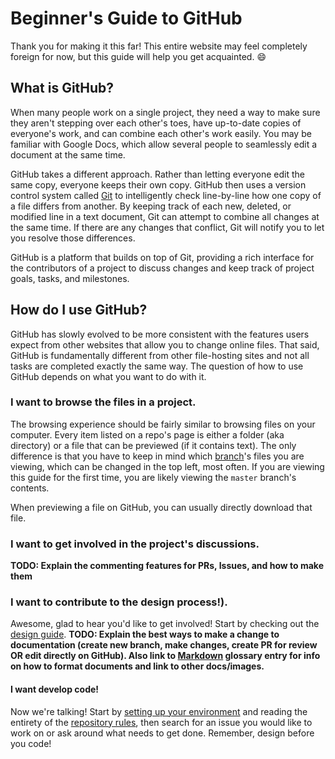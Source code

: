 # Beginner's Guide to GitHub

Thank you for making it this far! This entire website may feel completely foreign for now, but this guide will help you get acquainted. :smile:

## What is GitHub?
When many people work on a single project, they need a way to make sure they aren't stepping over each other's toes, have up-to-date copies of everyone's work, and can combine each other's work easily. You may be familiar with Google Docs, which allow several people to seamlessly edit a document at the same time.

GitHub takes a different approach. Rather than letting everyone edit the same copy, everyone keeps their own copy. GitHub then uses a version control system called [Git](/docs/glossary/git.md) to intelligently check line-by-line how one copy of a file differs from another. By keeping track of each new, deleted, or modified line in a text document, Git can attempt to combine all changes at the same time. If there are any changes that conflict, Git will notify you to let you resolve those differences.

GitHub is a platform that builds on top of Git, providing a rich interface for the contributors of a project to discuss changes and keep track of project goals, tasks, and milestones.

## How do I use GitHub?
GitHub has slowly evolved to be more consistent with the features users expect from other websites that allow you to change online files. That said, GitHub is fundamentally different from other file-hosting sites and not all tasks are completed exactly the same way. The question of how to use GitHub depends on what you want to do with it.

### I want to browse the files in a project.
The browsing experience should be fairly similar to browsing files on your computer. Every item listed on a repo's page is either a folder (aka directory) or a file that can be previewed (if it contains text). The only difference is that you have to keep in mind which [branch](/docs/glossary/branch.md)'s files you are viewing, which can be changed in the top left, most often. If you are viewing this guide for the first time, you are likely viewing the `master` branch's contents.

When previewing a file on GitHub, you can usually directly download that file.

### I want to get involved in the project's discussions.
**TODO: Explain the commenting features for PRs, Issues, and how to make them**

### I want to contribute to the design process!).
Awesome, glad to hear you'd like to get involved! Start by checking out the [design guide](/docs/how_to_design.md).
**TODO: Explain the best ways to make a change to documentation (create new branch, make changes, create PR for review OR edit directly on GitHub). Also link to [Markdown](/docs/glossary/md.md) glossary entry for info on how to format documents and link to other docs/images.**

#### I want develop code!
Now we're talking! Start by [setting up your environment](/docs/environment_setup.md) and reading the entirety of the [repository rules](/docs/rules.md), then search for an issue you would like to work on or ask around what needs to get done. Remember, design before you code!